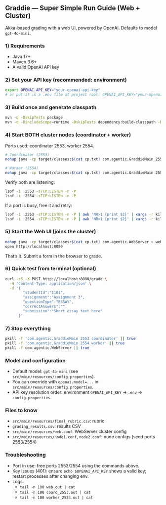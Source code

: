 ## Graddie — Super Simple Run Guide (Web + Cluster)

Akka-based grading with a web UI, powered by OpenAI. Defaults to model `gpt-4o-mini`.

### 1) Requirements
- Java 17+
- Maven 3.6+
- A valid OpenAI API key

### 2) Set your API key (recommended: environment)
```bash
export OPENAI_API_KEY="your-openai-api-key"
# or put it in a .env file at project root: OPENAI_API_KEY="your-openai-api-key"
```

### 3) Build once and generate classpath
```bash
mvn -q -DskipTests package
mvn -q -DincludeScope=runtime -DskipTests dependency:build-classpath -Dmdep.outputFile=cp.txt
```

### 4) Start BOTH cluster nodes (coordinator + worker)
Ports used: coordinator 2553, worker 2554.
```bash
# Coordinator (2553)
nohup java -cp target/classes:$(cat cp.txt) com.agentic.GraddieMain 2553 coordinator > coord_2553.out 2>&1 &

# Worker (2554)
nohup java -cp target/classes:$(cat cp.txt) com.agentic.GraddieMain 2554 worker > worker_2554.out 2>&1 &
```

Verify both are listening:
```bash
lsof -i :2553 -sTCP:LISTEN -n -P
lsof -i :2554 -sTCP:LISTEN -n -P
```

If a port is busy, free it and retry:
```bash
lsof -i :2553 -sTCP:LISTEN -n -P | awk 'NR>1 {print $2}' | xargs -r kill -9
lsof -i :2554 -sTCP:LISTEN -n -P | awk 'NR>1 {print $2}' | xargs -r kill -9
```

### 5) Start the Web UI (joins the cluster)
```bash
nohup java -cp target/classes:$(cat cp.txt) com.agentic.WebServer > web.out 2>&1 &
open http://localhost:8080
```

That’s it. Submit a form in the browser to grade.

### 6) Quick test from terminal (optional)
```bash
curl -sS -X POST http://localhost:8080/grade \
  -H 'Content-Type: application/json' \
  -d '{
        "studentId":"1101",
        "assignment":"Assignment 3",
        "questionType":"ESSAY",
        "correctAnswers":"",
        "submission":"Short essay text here"
      }'
```

### 7) Stop everything
```bash
pkill -f 'com.agentic.GraddieMain 2553 coordinator' || true
pkill -f 'com.agentic.GraddieMain 2554 worker' || true
pkill -f com.agentic.WebServer || true
```

### Model and configuration
- Default model: `gpt-4o-mini` (see `src/main/resources/config.properties`).
- You can override with `openai.model=...` in `src/main/resources/config.properties`.
- API key resolution order: environment `OPENAI_API_KEY` → `.env` → `config.properties`.

### Files to know
- `src/main/resources/final_rubric.csv`: rubric
- `grading_results.csv`: results CSV
- `src/main/resources/web.conf`: WebServer cluster config
- `src/main/resources/node1.conf`, `node2.conf`: node configs (seed ports 2553/2554)

### Troubleshooting
- Port in use: free ports 2553/2554 using the commands above.
- Key issues (401): ensure `echo $OPENAI_API_KEY` shows a valid key; restart processes after changing env.
- Logs:
  - `tail -n 100 web.out | cat`
  - `tail -n 100 coord_2553.out | cat`
  - `tail -n 100 worker_2554.out | cat`
